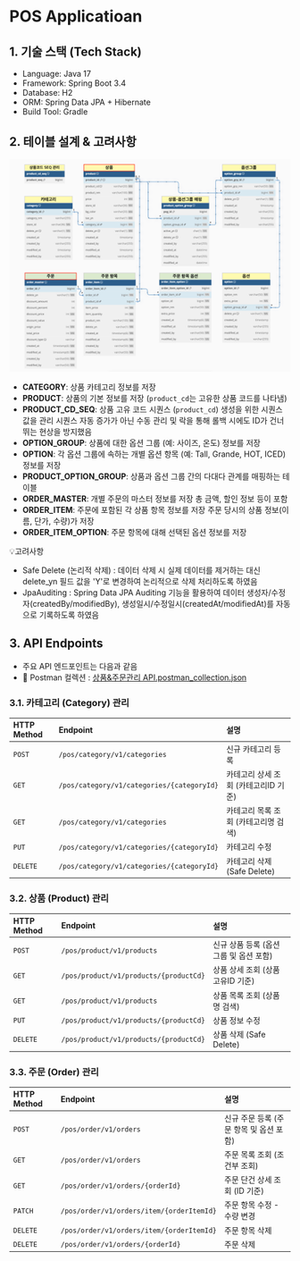 # POS Applicatioan 

## 1. 기술 스택 (Tech Stack)
* Language: Java 17
* Framework: Spring Boot 3.4
* Database: H2
* ORM: Spring Data JPA + Hibernate
* Build Tool: Gradle
 
## 2. 테이블 설계 & 고려사항
![erd.png](erd.png)
- **CATEGORY**: 상품 카테고리 정보를 저장
- **PRODUCT**: 상품의 기본 정보를 저장 (`product_cd`는 고유한 상품 코드를 나타냄)
- **PRODUCT_CD_SEQ**: 상품 고유 코드 시퀀스 (`product_cd`) 생성을 위한 시퀀스 값을 관리 시퀀스 자동 증가가 아닌 수동 관리 및 락을 통해 롤백 시에도 ID가 건너뛰는 현상을 방지했음
- **OPTION_GROUP**: 상품에 대한 옵션 그룹 (예: 사이즈, 온도) 정보를 저장
- **OPTION**: 각 옵션 그룹에 속하는 개별 옵션 항목 (예: Tall, Grande, HOT, ICED) 정보를 저장
- **PRODUCT_OPTION_GROUP**: 상품과 옵션 그룹 간의 다대다 관계를 매핑하는 테이블
- **ORDER_MASTER**: 개별 주문의 마스터 정보를 저장 총 금액, 할인 정보 등이 포함
- **ORDER_ITEM**: 주문에 포함된 각 상품 항목 정보를 저장 주문 당시의 상품 정보(이름, 단가, 수량)가 저장
- **ORDER_ITEM_OPTION**: 주문 항목에 대해 선택된 옵션 정보를 저장   

💡고려사항
- Safe Delete (논리적 삭제) : 데이터 삭제 시 실제 데이터를 제거하는 대신 delete_yn 필드 값을 'Y'로 변경하여 논리적으로 삭제 처리하도록 하였음
- JpaAuditing : Spring Data JPA Auditing 기능을 활용하여 데이터 생성자/수정자(createdBy/modifiedBy), 생성일시/수정일시(createdAt/modifiedAt)를 자동으로 기록하도록 하였음


## 3. API Endpoints
* 주요 API 엔드포인트는 다음과 같음     
* 🔖 Postman 컬렉션 :  [상품&주문관리 API.postman_collection.json](src/main/resources/api_collection_product_order.json)

### 3.1. 카테고리 (Category) 관리

| HTTP Method | Endpoint                     | 설명                     |
| :---------- | :--------------------------- |:-----------------------|
| `POST`      | `/pos/category/v1/categories`| 신규 카테고리 등록             |
| `GET`       | `/pos/category/v1/categories/{categoryId}` | 카테고리 상세 조회 (카테고리ID 기준) |
| `GET`       | `/pos/category/v1/categories`| 카테고리 목록 조회 (카테고리명 검색)  |
| `PUT`       | `/pos/category/v1/categories/{categoryId}` | 카테고리 수정               |
| `DELETE`    | `/pos/category/v1/categories/{categoryId}` | 카테고리 삭제 (Safe Delete)  |

### 3.2. 상품 (Product) 관리

| HTTP Method | Endpoint                     | 설명                       |
| :---------- | :--------------------------- |:-------------------------|
| `POST`      | `/pos/product/v1/products`   | 신규 상품 등록 (옵션 그룹 및 옵션 포함) |
| `GET`       | `/pos/product/v1/products/{productCd}` | 상품 상세 조회 (상품고유ID 기준)     |
| `GET`       | `/pos/product/v1/products`   | 상품 목록 조회 (상품명 검색)        |
| `PUT`       | `/pos/product/v1/products/{productCd}` | 상품 정보 수정                 |
| `DELETE`    | `/pos/product/v1/products/{productCd}` | 상품 삭제 (Safe Delete)      |


### 3.3. 주문 (Order) 관리

| HTTP Method | Endpoint                     | 설명                       |
| :---------- | :--------------------------- |:-------------------------|
| `POST`      | `/pos/order/v1/orders`       | 신규 주문 등록 (주문 항목 및 옵션 포함) |
| `GET`       | `/pos/order/v1/orders`       | 주문 목록 조회 (조건부 조회)        |
| `GET`       | `/pos/order/v1/orders/{orderId}` | 주문 단건 상세 조회 (ID 기준)      |
| `PATCH`     | `/pos/order/v1/orders/item/{orderItemId}` | 주문 항목 수정 - 수량 변경         |
| `DELETE`    | `/pos/order/v1/orders/item/{orderItemId}` | 주문 항목 삭제                 |
| `DELETE`    | `/pos/order/v1/orders/{orderId}` | 주문 삭제                    |


